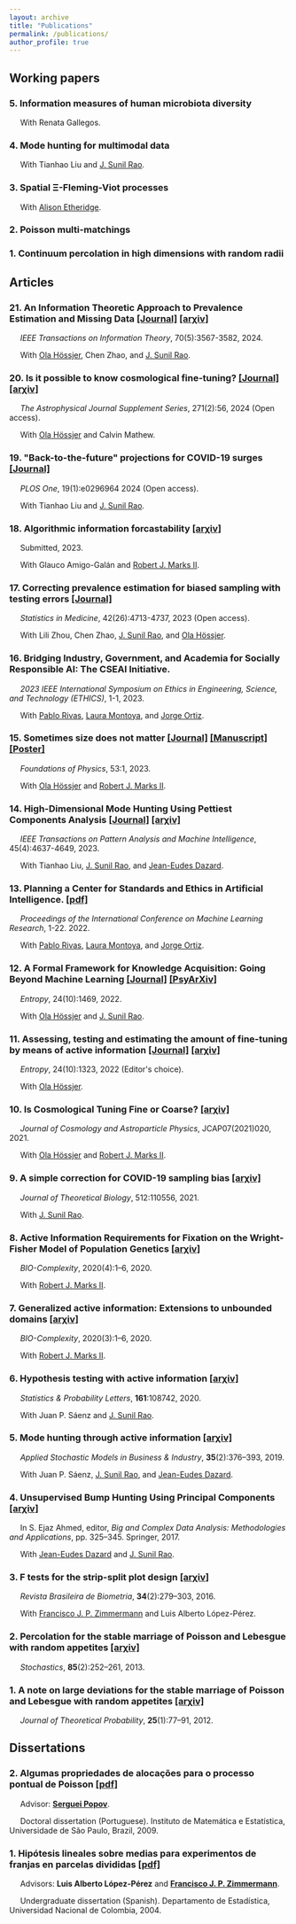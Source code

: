 ```yaml
---
layout: archive
title: "Publications"
permalink: /publications/
author_profile: true
---
```


## Working papers

### 5. Information measures of human microbiota diversity
&nbsp;&nbsp;&nbsp;&nbsp; With Renata Gallegos.

### 4. Mode hunting for multimodal data
&nbsp;&nbsp;&nbsp;&nbsp; With Tianhao Liu and [J. Sunil Rao](https://www.jsunilrao.com/).

### 3. Spatial Ξ-Fleming-Viot processes
&nbsp;&nbsp;&nbsp;&nbsp; With [Alison Etheridge](https://www.stats.ox.ac.uk/all-people/alison-etheridge/).

### 2. Poisson multi-matchings

### 1. Continuum percolation in high dimensions with random radii


## Articles


### 21. An Information Theoretic Approach to Prevalence Estimation and Missing Data [[Journal]](https://ieeexplore.ieee.org/abstract/document/10295527) [[arχiv]](https://arxiv.org/pdf/2206.05120.pdf) 
&nbsp;&nbsp;&nbsp;&nbsp; _IEEE Transactions on Information Theory_, 70(5):3567-3582, 2024.

&nbsp;&nbsp;&nbsp;&nbsp; With [Ola Hössjer](https://www.su.se/english/profiles/ohssj-1.182541), Chen Zhao, and [J. Sunil Rao](https://www.jsunilrao.com/).


### 20. Is it possible to know cosmological fine-tuning? [[Journal]](https://iopscience.iop.org/article/10.3847/1538-4365/ad2c88) [[arχiv]](https://arxiv.org/pdf/2401.04190.pdf) 
&nbsp;&nbsp;&nbsp;&nbsp; _The Astrophysical Journal Supplement Series_, 271(2):56, 2024 (Open access).

&nbsp;&nbsp;&nbsp;&nbsp; With [Ola Hössjer](https://www.su.se/english/profiles/ohssj-1.182541) and Calvin Mathew.


### 19. "Back-to-the-future" projections for COVID-19 surges [[Journal]](https://journals.plos.org/plosone/article?id=10.1371/journal.pone.0296964) 
&nbsp;&nbsp;&nbsp;&nbsp; _PLOS One_, 19(1):e0296964 2024 (Open access).

&nbsp;&nbsp;&nbsp;&nbsp; With Tianhao Liu and [J. Sunil Rao](https://www.jsunilrao.com/).


### 18. Algorithmic information forcastability [[arχiv]](https://arxiv.org/abs/2304.10752)
&nbsp;&nbsp;&nbsp;&nbsp; Submitted, 2023.

&nbsp;&nbsp;&nbsp;&nbsp; With Glauco Amigo-Galán and [Robert J. Marks II](https://robertmarks.org).


### 17. Correcting prevalence estimation for biased sampling with testing errors [[Journal]](https://onlinelibrary.wiley.com/doi/epdf/10.1002/sim.9885) 
&nbsp;&nbsp;&nbsp;&nbsp; _Statistics in Medicine_, 42(26):4713-4737, 2023 (Open access). 

&nbsp;&nbsp;&nbsp;&nbsp; With Lili Zhou, Chen Zhao, [J. Sunil Rao](https://www.jsunilrao.com/), and [Ola Hössjer](https://www.su.se/english/profiles/ohssj-1.182541). 


### 16. Bridging Industry, Government, and Academia for Socially Responsible AI: The CSEAI Initiative.
&nbsp;&nbsp;&nbsp;&nbsp; _2023 IEEE International Symposium on Ethics in Engineering, Science, and Technology (ETHICS)_, 1-1, 2023.

&nbsp;&nbsp;&nbsp;&nbsp; With [Pablo Rivas](https://www.rivas.ai/), [Laura Montoya](https://www.lauranmontoya.com/), and [Jorge Ortiz](http://jorgeortizphd.info/).


### 15. Sometimes size does not matter [[Journal]](https://link.springer.com/article/10.1007/s10701-022-00650-1) [[Manuscript]](https://github.com/danielandresgp/danielandresgp.github.io/blob/master/files/Size%20does%20not%20matter.pdf) [[Poster]](https://github.com/danielandresgp/danielandresgp.github.io/blob/master/files/Poster.pdf)
&nbsp;&nbsp;&nbsp;&nbsp; _Foundations of Physics_, 53:1, 2023.

&nbsp;&nbsp;&nbsp;&nbsp; With [Ola Hössjer](https://www.su.se/english/profiles/ohssj-1.182541) and [Robert J. Marks II](https://robertmarks.org).


### 14. High-Dimensional Mode Hunting Using Pettiest Components Analysis [[Journal]](https://ieeexplore.ieee.org/document/9847087) [[arχiv]](https://arxiv.org/pdf/2101.04288.pdf)
&nbsp;&nbsp;&nbsp;&nbsp; _IEEE Transactions on Pattern Analysis and Machine Intelligence_, 45(4):4637-4649, 2023. 

&nbsp;&nbsp;&nbsp;&nbsp; With Tianhao Liu, [J. Sunil Rao](https://www.jsunilrao.com/), and [Jean-Eudes Dazard](https://case.academia.edu/JED).


### 13. Planning a Center for Standards and Ethics in Artificial Intelligence. [[pdf]](https://www.rivas.ai/pdfs/rivas2022planning.pdf)
&nbsp;&nbsp;&nbsp;&nbsp; _Proceedings of the International Conference on Machine Learning Research_, 1-22. 2022.

&nbsp;&nbsp;&nbsp;&nbsp; With [Pablo Rivas](https://www.rivas.ai/), [Laura Montoya](https://www.lauranmontoya.com/), and [Jorge Ortiz](http://jorgeortizphd.info/).


### 12. A Formal Framework for Knowledge Acquisition: Going Beyond Machine Learning [[Journal]](https://www.mdpi.com/1099-4300/24/10/1469)  [[PsyArXiv]](https://psyarxiv.com/qt5kw/)
&nbsp;&nbsp;&nbsp;&nbsp; _Entropy_, 24(10):1469, 2022.

&nbsp;&nbsp;&nbsp;&nbsp; With [Ola Hössjer](https://www.su.se/english/profiles/ohssj-1.182541) and [J. Sunil Rao](https://www.jsunilrao.com/).


### 11. Assessing, testing and estimating the amount of fine-tuning by means of active information [[Journal]](https://www.mdpi.com/1099-4300/24/10/1323) [[arχiv]](https://arxiv.org/pdf/2208.13828.pdf)
&nbsp;&nbsp;&nbsp;&nbsp; _Entropy_, 24(10):1323, 2022 (Editor's choice). 

&nbsp;&nbsp;&nbsp;&nbsp; With [Ola Hössjer](https://www.su.se/english/profiles/ohssj-1.182541).


### 10. Is Cosmological Tuning Fine or Coarse? [[arχiv]](https://arxiv.org/pdf/2104.05400.pdf)
&nbsp;&nbsp;&nbsp;&nbsp; _Journal of Cosmology and Astroparticle Physics_, JCAP07(2021)020, 2021. 

&nbsp;&nbsp;&nbsp;&nbsp; With [Ola Hössjer](https://www.su.se/english/profiles/ohssj-1.182541) and [Robert J. Marks II](https://robertmarks.org).


### 9. A simple correction for COVID-19 sampling bias [[arχiv]](https://arxiv.org/pdf/2007.07426.pdf)
&nbsp;&nbsp;&nbsp;&nbsp; _Journal of Theoretical Biology_, 512:110556, 2021. 

&nbsp;&nbsp;&nbsp;&nbsp; With [J. Sunil Rao](https://www.jsunilrao.com/).


### 8. Active Information Requirements for Fixation on the Wright-Fisher Model of Population Genetics [[arχiv]](https://arxiv.org/pdf/2111.06909.pdf)
&nbsp;&nbsp;&nbsp;&nbsp; _BIO-Complexity_, 2020(4):1–6, 2020. 

&nbsp;&nbsp;&nbsp;&nbsp; With [Robert J. Marks II](https://robertmarks.org).


### 7. Generalized active information: Extensions to unbounded domains [[arχiv]](https://arxiv.org/pdf/2111.06865.pdf)
&nbsp;&nbsp;&nbsp;&nbsp; _BIO-Complexity_, 2020(3):1–6, 2020. 

&nbsp;&nbsp;&nbsp;&nbsp; With [Robert J. Marks II](https://robertmarks.org).


### 6. Hypothesis testing with active information [[arχiv]](https://arxiv.org/pdf/2011.04834.pdf)
&nbsp;&nbsp;&nbsp;&nbsp; _Statistics & Probability Letters_, **161**:108742, 2020.

&nbsp;&nbsp;&nbsp;&nbsp; With Juan P. Sáenz and [J. Sunil Rao](https://www.jsunilrao.com/).


### 5. Mode hunting through active information [[arχiv]](https://arxiv.org/pdf/2011.05794.pdf)
&nbsp;&nbsp;&nbsp;&nbsp; _Applied Stochastic Models in Business & Industry_, **35**(2):376–393, 2019.

&nbsp;&nbsp;&nbsp;&nbsp; With Juan P. Sáenz, [J. Sunil Rao](https://www.jsunilrao.com/), and [Jean-Eudes Dazard](https://case.academia.edu/JED).


### 4. Unsupervised Bump Hunting Using Principal Components [[arχiv]](https://arxiv.org/pdf/1409.8630.pdf)
&nbsp;&nbsp;&nbsp;&nbsp; In S. Ejaz Ahmed, editor, _Big and Complex Data Analysis: Methodologies and Applications_, pp. 325–345. Springer, 2017.

&nbsp;&nbsp;&nbsp;&nbsp; With [Jean-Eudes Dazard](https://case.academia.edu/JED) and [J. Sunil Rao](https://www.jsunilrao.com/).


### 3. F tests for the strip-split plot design [[arχiv]](https://arxiv.org/pdf/1507.07466.pdf)
&nbsp;&nbsp;&nbsp;&nbsp; _Revista Brasileira de Biometria_, **34**(2):279–303, 2016.

&nbsp;&nbsp;&nbsp;&nbsp; With [Francisco J. P. Zimmermann](https://independent.academia.edu/FranciscoZimmermann) and Luis Alberto López-Pérez.


### 2. Percolation for the stable marriage of Poisson and Lebesgue with random appetites [[arχiv]](https://arxiv.org/pdf/0909.5325.pdf)
&nbsp;&nbsp;&nbsp;&nbsp; _Stochastics_, **85**(2):252–261, 2013. 


### 1. A note on large deviations for the stable marriage of Poisson and Lebesgue with random appetites [[arχiv]](https://arxiv.org/pdf/0911.1429.pdf)
&nbsp;&nbsp;&nbsp;&nbsp; _Journal of Theoretical Probability_, **25**(1):77–91, 2012.



## Dissertations


### 2. Algumas propriedades de alocações para o processo pontual de Poisson [[pdf]](https://danielandresgp.github.io/files/TesisDoutorado.pdf)

&nbsp;&nbsp;&nbsp;&nbsp; Advisor: **[Serguei Popov](https://www.fc.up.pt/pessoas/serguei.popov/)**.

&nbsp;&nbsp;&nbsp;&nbsp; Doctoral dissertation (Portuguese). Instituto de Matemática e Estatística, Universidade de São Paulo, Brazil, 2009. 

### 1. Hipótesis lineales sobre medias para experimentos de franjas en parcelas divididas [[pdf]](https://danielandresgp.github.io/files/TesisPregrado.pdf)

&nbsp;&nbsp;&nbsp;&nbsp; Advisors: **Luis Alberto López-Pérez** and **[Francisco J. P. Zimmermann](https://independent.academia.edu/FranciscoZimmermann)**.

&nbsp;&nbsp;&nbsp;&nbsp; Undergraduate dissertation (Spanish). Departamento de Estadística, Universidad Nacional de Colombia, 2004. 
